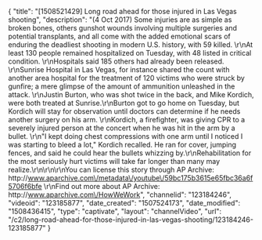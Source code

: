 {
    "title": "[1508521429] Long road ahead for those injured in Las Vegas shooting",
    "description": "(4 Oct 2017) Some injuries are as simple as broken bones, others gunshot wounds involving multiple surgeries and potential transplants, and all come with the added emotional scars of enduring the deadliest shooting in modern U.S. history, with 59 killed. \r\nAt least 130 people remained hospitalized on Tuesday, with 48 listed in critical condition. \r\nHospitals said 185 others had already been released. \r\nSunrise Hospital in Las Vegas, for instance shared the count with another area hospital for the treatment of 120 victims who were struck by gunfire; a mere glimpse of the amount of ammunition unleashed in the attack. \r\nJustin Burton, who was shot twice in the back, and Mike Kordich, were both treated at Sunrise.\r\nBurton got to go home on Tuesday, but Kordich will stay for observation until doctors can determine if he needs another surgery on his arm. \r\nKordich, a firefighter, was giving CPR to a severely injured person at the concert when he was hit in the arm by a bullet. \r\n\"I kept doing chest compressions with one arm until I noticed I was starting to bleed a lot,\" Kordich recalled. He ran for cover, jumping fences, and said he could hear the bullets whizzing by.\r\nRehabilitation for the most seriously hurt victims will take far longer than many may realize.\r\n\r\n\r\nYou can license this story through AP Archive: http:\/\/www.aparchive.com\/metadata\/youtube\/59bc175b3615e65fbc36a6f5706f6bfe \r\nFind out more about AP Archive: http:\/\/www.aparchive.com\/HowWeWork",
    "channelid": "123184246",
    "videoid": "123185877",
    "date_created": "1507524173",
    "date_modified": "1508436415",
    "type": "captivate",
    "layout": "channelVideo",
    "url": "\/c2\/long-road-ahead-for-those-injured-in-las-vegas-shooting\/123184246-123185877"
}